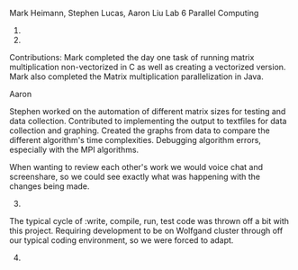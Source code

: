 Mark Heimann, Stephen Lucas, Aaron Liu
Lab 6 Parallel Computing

1.

2.
Contributions:
Mark completed the day one task of running matrix multiplication non-vectorized in C as well as creating a vectorized version.
Mark also completed the Matrix multiplication parallelization in Java.

Aaron

Stephen worked on the automation of different matrix sizes for testing and data collection. Contributed to implementing the output to textfiles for data collection and graphing. Created the graphs from data to compare the different algorithm's time complexities. Debugging algorithm errors, especially with the MPI algorithms.

When wanting to review each other's work we would voice chat and screenshare, so we could see exactly what was happening with the changes being made.

3.
The typical cycle of :write, compile, run, test code was thrown off a bit with this project.  Requiring development to be on Wolfgand cluster through off our
typical coding environment, so we were forced to adapt.

4.
